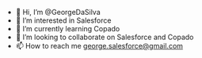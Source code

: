 - 👋 Hi, I’m @GeorgeDaSilva
- 👀 I’m interested in Salesforce
- 🌱 I’m currently learning Copado
- 💞️ I’m looking to collaborate on Salesforce and Copado
- 📫 How to reach me george.salesforce@gmail.com

<!---
GeorgeDaSilva/GeorgeDaSilva is a ✨ special ✨ repository because its `README.md` (this file) appears on your GitHub profile.
You can click the Preview link to take a look at your changes.
--->
